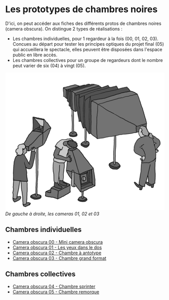 # Les prototypes de chambres noires


D'ici, on peut accéder aux fiches des différents protos de chambres noires (camera obscura). On distingue 2 types de réalisations :
- Les chambres individuelles, pour 1 regardeur à la fois (00, 01, 02, 03). Concues au départ pour tester les principes optiques du projet final (05) qui accueillera le spectacle, elles peuvent être disposées dans l'espace public en libre accès.
- Les chambres collectives pour un groupe de regardeurs dont le nombre peut varier de six (04) à vingt (05).

![dessin de trois prototypes](../dessins/protos.png)
*De gauche à droite, les cameras 01, 02 et 03*

## Chambres individuelles

- [Camera obscura 00 - Mini camera obscura](camera00.md)
- [Camera obscura 01 - Les yeux dans le dos](camera01.md)
- [Camera obscura 02 - Chambre à antotype](camera02.md)
- [Camera obscura 03 - Chambre grand format](camera03.md)

## Chambres collectives

- [Camera obscura 04 - Chambre sprinter](camera04.md)
- [Camera obscura 05 - Chambre remorque](../remorque.md)

